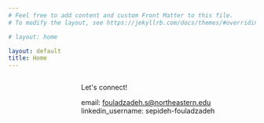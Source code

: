 ```yaml
---
# Feel free to add content and custom Front Matter to this file.
# To modify the layout, see https://jekyllrb.com/docs/themes/#overriding-theme-defaults

# layout: home

layout: default
title: Home
---
```

<div style="display: flex; align-items: flex-start;">

<!-- Sidebar -->
<div style="flex: 1; max-width: 200px; margin-right: 30px;">


</div>

<!-- Main content -->
<div style="flex: 3;">

Let's connect!  

email: fouladzadeh.s@northeastern.edu  
linkedin_username: sepideh-fouladzadeh  
</div>

</div>